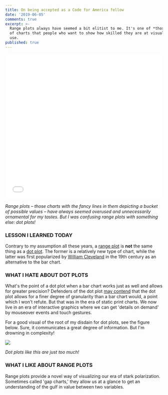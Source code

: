 ```yaml
---
title: On being accepted as a Code for America fellow
date: '2019-06-05'
comments: true
excerpt: >-
  Range plots always have seemed a bit elitist to me. It's one of *those* types
  of charts that people who want to show how skilled they are at visualization
  use.
published: true
---
```


<p><iframe id="datawrapper-chart-q9mVW" src="//datawrapper.dwcdn.net/q9mVW/1/" scrolling="no" frameborder="0" allowtransparency="true" style="width: 0; min-width: 100% !important;" height="462"></iframe><script type="text/javascript">if("undefined"==typeof window.datawrapper)window.datawrapper={};window.datawrapper["q9mVW"]={},window.datawrapper["q9mVW"].embedDeltas={"100":902,"200":630,"300":535,"400":518,"500":462,"700":462,"800":437,"900":423,"1000":406},window.datawrapper["q9mVW"].iframe=document.getElementById("datawrapper-chart-q9mVW"),window.datawrapper["q9mVW"].iframe.style.height=window.datawrapper["q9mVW"].embedDeltas[Math.min(1e3,Math.max(100*Math.floor(window.datawrapper["q9mVW"].iframe.offsetWidth/100),100))]+"px",window.addEventListener("message",function(a){if("undefined"!=typeof a.data["datawrapper-height"])for(var b in a.data["datawrapper-height"])if("q9mVW"==b)window.datawrapper["q9mVW"].iframe.style.height=a.data["datawrapper-height"][b]+"px"});</script></p>
<p>
<em>Range plots – those charts with the fancy lines in them depicting a bucket of possible values – have always seemed overused and unnecessarily ornamental for my tastes. But I was confusing range plots with something else: dot plots!</em></p>

### LESSON I LEARNED TODAY
Contrary to my assumption all these years, a [range plot](https://academy.datawrapper.de/article/111-how-to-create-a-range-plot) is **not** the same thing as a [dot plot](https://en.wikipedia.org/wiki/Dot_plot_(statistics)). The former is a relatively new type of chart, while the latter was first popularized by [William Cleveland](https://en.wikipedia.org/wiki/William_S._Cleveland) in the 19th century as an alternative to the bar chart.

### WHAT I HATE ABOUT DOT PLOTS
What's the point of a dot plot when a bar chart works just as well and allows for greater precision? Defenders of the dot plot [may contend](http://www.maartenlambrechts.com/2015/05/03/to-the-point-7-reasons-you-should-use-dot-graphs.html) that the dot plot allows for a finer degree of granularity than a bar chart would, a point which I won't refute. But that was in the era of static print charts. We now live in an era of interactive graphics where we can get 'details on demand' by mouseover events and touch gestures.

For a good visual of the root of my disdain for dot plots, see the figure below. Sure, it communicates a great degree of information. But I'm drowning in complexity!

![](http://www.maartenlambrechts.com/assets/dotplot_eurostat.png)

*Dot plots like this are just too much!*

### WHAT I LIKE ABOUT RANGE PLOTS 
Range plots provide a novel way of visualizing our era of stark polarization. Sometimes called 'gap charts,' they allow us at a glance to get an understanding of the gulf in value between two variables.
